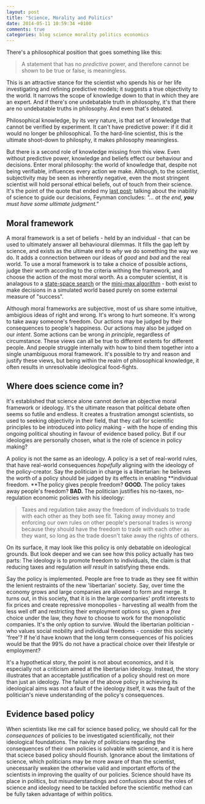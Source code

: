 ```yaml
---
layout: post
title: "Science, Morality and Politics"
date: 2014-05-11 10:59:34 +0100
comments: true
categories: blog science morality politics economics
---
```


There's a philosophical position that goes something like this:

 > A statement that has no *predictive* power, and therefore cannot be shown to be true or false, is meaningless.

This is an attractive stance for the scientist who spends his or her life investigating and refining predictive models; it suggests a true objectivity to the world. It narrows the scope of knowledge down to that in which they are an expert. And if there's one undebatable truth in philosophy, it's that there are no undebatable truths in philosophy. And even that's debated.

Philosophical knowledge, by its very nature, is that set of knowledge that cannot be verified by experiment. It can't have predictive power: if it did it would no longer be philosophical. To the hard-line scientist, this is the ultimate shoot-down to philosphy, it makes philosophy meaningless.

But there is a second role of knowledge missing from this view. Even without predictive power, knowledge and beliefs effect our behaviour and decisions. Enter moral philosophy: the world of knowledge that, despite not being verifiable, influences every action we make. Although, to the scientist, subjectivity may be seen as inherently negative, even the most stringent scientist will hold personal ethical beliefs, out of touch from their science. It's the point of the quote that ended my [last post](/../writing/i-for-one-welcome-our-new-insect-overlords/); talking about the inability of science to guide our decisions, Feynman concludes: *"... at the end, **you** must have some ultimate judgment."*

## Moral framework

A moral framework is a set of beliefs - held by an individual - that can be used to ultimately answer all behavioural dilemmas. It fills the gap left by science, and exists as the ultimate end to *why* we do something the way we do. It adds a connection between our ideas of *good* and *bad* and the real world. To use a moral framework is to take a choice of possible actions, judge their worth according to the criteria withing the framework, and choose the action of the most moral worth. As a computer scientist, it is analagous to a [state-space search](http://en.wikipedia.org/wiki/State_space_search) or the [mini-max algorithm](http://en.wikipedia.org/wiki/Minimax) - both exist to make decisions in a simulated world based purely on some external measure of "success".

Although moral frameworks are subjective, most of us share some intuitive, ambigious ideas of right and wrong. It's wrong to hurt someone. It's wrong to take away someone's freedom. Our actions may be judged by their consequences to people's happiness. Our actions may also be judged on our *intent*. Some actions can be wrong *in principle*, regardless of circumstance. These views can all be true to different extents for different people. And people struggle internally with how to bind them together into a single unambiguous moral framework. It's possible to try and reason and justify these views, but being within the realm of philosophical knowledge, it often results in unresolvable ideological food-fights.

## Where does science come in?

It's established that science alone cannot derive an objective moral framework or ideology. It's the ultimate reason that political debate often seems so futile and endless. It creates a frustration amongst scientists, so used to seeking objectivity in their field, that they call for scientific principles to be introduced into policy making - with the hope of ending this ongoing political shouting in favour of evidence based policy. But if our ideologies are personally chosen, what is the role of science in policy making?

A policy is not the same as an ideology. A policy is a set of real-world rules, that have real-world consequences *hopefully* aligning with the ideology of the policy-creator. Say the politician in charge is a libertarian: he believes the worth of a policy should be judged by its effects in enabling **individual freedom. **The policy gives people freedom? **GOOD.** The policy takes away people's freedom? **BAD.** The politician justifies his no-taxes, no-regulation economic policies with his ideology:

 > Taxes and regulation take away the freedom of individuals to trade with each other as they both see fit. Taking away money and enforcing our own rules on other people's personal trades is *wrong* because they should have the freedom to trade with each other as they want, so long as the trade doesn't take away the rights of others.

On its surface, it may look like this policy is only debatable on ideological grounds. But look deeper and we can see how this policy actually has two parts: The ideology is to promote freedom to individuals, the claim is that reducing taxes and regulation *will result* in satisfying these ends.

Say the policy is implemented. People are free to trade as they see fit within the lenient restraints of the new 'libertarian' society. Say, over time the economy grows and large companies are allowed to form and merge. It turns out, in this society, that it is in the large companies' profit interests to fix prices and create repressive monopolies - harvesting all wealth from the less well off and restricting their employment options so, given a *free* choice under the law, they *have* to choose to work for the monopolistic companies. It's the only option to survive. Would the libertarian politician - who values social mobility and individual freedoms - consider this society 'free'? If he'd have known that the long term consequences of his policies would be that the 99% do not have a practical choice over their lifestyle or employment?

It's a hypothetical story, the point is not about economics, and it is especially not a criticism aimed at the libertarian ideology. Instead, the story illustrates that an acceptable justification of a policy should rest on more than just an ideology. The failure of the above policy in achieving its ideological aims was not a fault of the ideology itself, it was the fault of the politician's nieve understanding of the policy's consequences.

## Evidence based policy

When scientists like me call for science based policy, we should call for the *consequences* of policies to be investigated scientifically, not their ideological foundations. The naivity of politicians regarding the consequences of their own policies is solvable with science, and it is here that sciece based policy should flourish. Ignorance about the limitations of science, which politicians may be more aware of than the scientist, unecessarily weaken the otherwise valid and important efforts of the scientists in improving the quality of our policies. Science should have its place in politics, but misunderstandings and confusions about the roles of science and ideology need to be tackled before the scientific method can be fully taken advantage of within politics.

<!--
 - Defense of philosophy
 - Subjectivity of philosophy
 - Definition of morality and moral framework
 - Example of using science and libertarianism to justify economic policy scientifically
 - Conclusion: current debate around science's place in politics needs to understand it's limitations.
 -->
